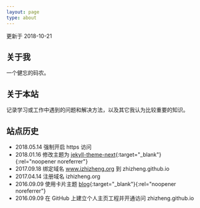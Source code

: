 ```yaml
---
layout: page
type: about
---
```


<p class="post-meta">更新于 2018-10-21</p>

## 关于我

一个健忘的码农。

## 关于本站

记录学习或工作中遇到的问题和解决方法，以及其它我认为比较重要的知识。

## 站点历史

* 2018.05.14 强制开启 https 访问
* 2018.01.16 修改主题为 [jekyll-theme-next](https://github.com/Simpleyyt/jekyll-theme-next/){:target="_blank"}{:rel="noopener noreferrer"}
* 2017.09.18 绑定域名 www.izhizheng.org 到 zhizheng.github.io
* 2017.04.14 注册域名 izhizheng.org
* 2016.09.09 使用卡片主题 [blog](https://github.com/enml/blog/){:target="_blank"}{:rel="noopener noreferrer"}
* 2016.09.09 在 GitHub 上建立个人主页工程并开通访问 zhizheng.github.io
